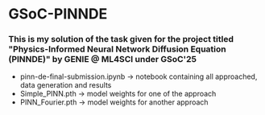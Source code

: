# GSoC-PINNDE

### This is my solution of the task given for the project titled "Physics-Informed Neural Network Diffusion Equation (PINNDE)" by GENIE @ ML4SCI under GSoC'25

* pinn-de-final-submission.ipynb &rarr; notebook containing all approached, data generation and results
* Simple_PINN.pth &rarr; model weights for one of the approach
* PINN_Fourier.pth &rarr; model weights for another approach 
